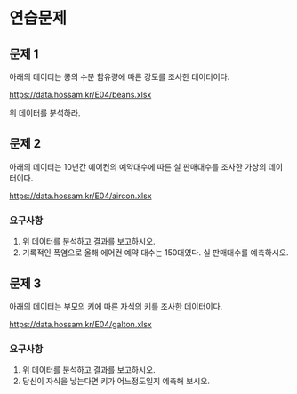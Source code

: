 # 연습문제

## 문제 1

아래의 데이터는 콩의 수분 함유량에 따른 강도를 조사한 데이터이다.

https://data.hossam.kr/E04/beans.xlsx

위 데이터를 분석하라.

## 문제 2

아래의 데이터는 10년간 에어컨의 예약대수에 따른 실 판매대수를 조사한 가상의 데이터이다.

https://data.hossam.kr/E04/aircon.xlsx

### 요구사항

1. 위 데이터를 분석하고 결과를 보고하시오.
2. 기록적인 폭염으로 올해 에어컨 예약 대수는 150대였다. 실 판매대수를 예측하시오.

## 문제 3

아래의 데이터는 부모의 키에 따른 자식의 키를 조사한 데이터이다.

https://data.hossam.kr/E04/galton.xlsx

### 요구사항

1. 위 데이터를 분석하고 결과를 보고하시오.
2. 당신이 자식을 낳는다면 키가 어느정도일지 예측해 보시오.